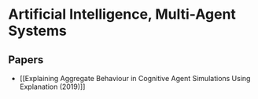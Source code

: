 # Artificial Intelligence, Multi-Agent Systems

## Papers

- [[Explaining Aggregate Behaviour in Cognitive Agent Simulations Using Explanation (2019)]]
